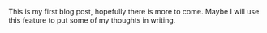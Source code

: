 This is my first blog post, hopefully there is more to come. Maybe I will use this feature to put some of my thoughts in writing. 
